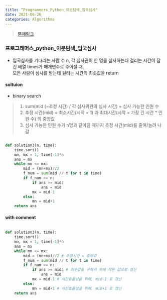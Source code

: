 ```yaml
---
title: “Programmers_Python_이분탐색_입국심사"
date: 2021-06-26
categories: Algorithms
---
```



> [문제링크](https://programmers.co.kr/learn/courses/30/parts/12486)

### 프로그래머스_python_이분탐색_입국심사


- 입국심사를 기다리는 사람 수 n, 각 심사관이 한 명을 심사하는데 걸리는 시간이 담긴 배열 times가 매개변수로 주어질 때,<br>
  모든 사람이 심사를 받는데 걸리는 시간의 최솟값을 return
  
#### soltuion
- binary search
> 1. sum(mid (=추정 시간) / 각 심사위원의 심사 시간) = 심사 가능한 인원 수
> 2. 추정 시간(mid) = 최소시간(시작 = 1) 과 최대시간(시작 = 가장 긴 시간 * 인원 수) 의 중앙값
> 2. 심사 가능한 인원 수가 n명과 같아질 때까지 추정 시간(mid)를 줄여/늘려 나감
  
```python

def solution3(n, time):
    time.sort()
    mn, mx = 1, time[-1]*n
    ans = mx
    while mn <= mx:
        mid = (mn+mx)//2
        f_num = sum(mid // t for t in time)
        if f_num >= n:
            if ans >= mid:
                ans = mid
            mx = mid-1 
        else:
            mn = mid+1
    return ans

```

#### with comment

```python

def solution3(n, time):
    time.sort()
    mn, mx = 1, time[-1]*n
    ans = mx
    while mn <= mx:
        mid = (mn+mx)//2 # 추정시간 = 중앙값
        f_num = sum(mid // t for t in time)
        if f_num >= n:
            if ans >= mid: # 최솟값을 구하기 위해 작은 값으로 갱신
                ans = mid
            mx = mid-1 # 시간효율성을 위해, mid-1 로 갱신
        else:
            mn = mid+1 # 시간효율성을 위해, mid+1 로 갱신
    return ans

```
